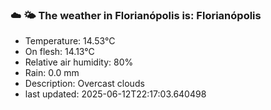 ### ☁️ 🌤️  The weather in Florianópolis is: Florianópolis

- Temperature: 14.53°C
- On flesh: 14.13°C
- Relative air humidity: 80%
- Rain: 0.0 mm
- Description: Overcast clouds
- last updated: 2025-06-12T22:17:03.640498
